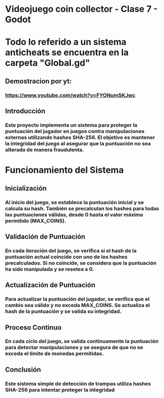 # Videojuego coin collector - Clase 7 - Godot

# Todo lo referido a un sistema anticheats se encuentra en la carpeta "Global.gd"

## Demostracion por yt:
### https://www.youtube.com/watch?v=FYONumSKJwc

## Introducción
### Este proyecto implementa un sistema para proteger la puntuación del jugador en juegos contra manipulaciones externas utilizando hashes SHA-256. El objetivo es mantener la integridad del juego al asegurar que la puntuación no sea alterada de manera fraudulenta.

# Funcionamiento del Sistema
## Inicialización
### Al inicio del juego, se establece la puntuación inicial y se calcula su hash. También se precalculan los hashes para todas las puntuaciones válidas, desde 0 hasta el valor máximo permitido (MAX_COINS).

## Validación de Puntuación
### En cada iteración del juego, se verifica si el hash de la puntuación actual coincide con uno de los hashes precalculados. Si no coincide, se considera que la puntuación ha sido manipulada y se resetea a 0.

## Actualización de Puntuación
### Para actualizar la puntuación del jugador, se verifica que el cambio sea válido y no exceda MAX_COINS. Se actualiza el hash de la puntuación y se valida su integridad.

## Proceso Continuo
### En cada ciclo del juego, se valida continuamente la puntuación para detectar manipulaciones y se asegura de que no se exceda el límite de monedas permitidas.

## Conclusión
### Este sistema simple de detección de trampas utiliza hashes SHA-256 para intentar proteger la integridad
